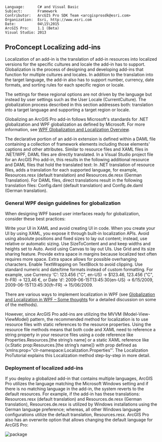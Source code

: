 ```
Language:      C# and Visual Basic
Subject:       Framework
Contributor:   ArcGIS Pro SDK Team <arcgisprosdk@esri.com>
Organization:  Esri, http://www.esri.com
Date:          04\15\2015
ArcGIS Pro:    1.1 (Beta)
Visual Studio: 2013
```

## ProConcept Localizing add-ins

Localization of an add-in is the translation of add-in resources into localized versions for the specific cultures and locale the add-in has to support.  Globalization is the process of designing and developing add-ins that function for multiple cultures and locales. In addition to the translation into the target language, the add-in also has to support number, currency, date formats, and sorting rules for each specific region or locale. 

The settings for these regional options are not driven by the language but instead by user settings such as the User Locale (CurrentCulture). The globalization process described in this section addresses both: translation into a target language and supporting a target region or locale.

Globalizing an ArcGIS Pro add-in follows Microsoft's standards for .NET globalization and WPF globalization as defined by Microsoft. For more information, see [WPF Globalization and Localization Overview][1].

The declarative portion of an add-in extension is defined within a DAML file containing a collection of framework elements including those elements' captions and other attributes. Similar to resource files and XAML files in .NET/WPF, DAML files are directly translated. In a Visual Studio project file for an ArcGIS Pro add-in, this results in the following additional resource and DAML files that hold the translated text:
In .NET translation of resource files, adds a translation for each supported language, for example, Resources.resx (default translation) and Resources.de.resx (German Translation). For DAML files, direct translations result in the following translation files: Config.daml (default translation) and Config.de.daml (German translation).

### General WPF design guidelines for globalization

When designing WPF based user interfaces ready for globalization, consider these best practices:

Write your UI in XAML and avoid creating UI in code. When you create your UI by using XAML, you expose it through built-in localization APIs. Avoid using absolute positions and fixed sizes to lay out content; instead, use relative or automatic sizing. Use SizeToContent and and keep widths and heights set to Auto. Avoid using Canvas to lay out UIs. Use Grid and its size sharing feature. Provide extra space in margins because localized text often requires more space. Extra space allows for possible overhanging characters. Enable TextWrapping on TextBlock to avoid clipping. Use standard numeric and date/time formats instead of custom formatting. For example, use Currency ‘C’: 123.456 ("C", en-US) -> $123.46, 123.456 ("C", fr-FR) -> 123,46 €, or Date ‘d’: 2009-06-15T13:45:30(en-US) -> 6/15/2009, 2009-06-15T13:45:30(fr-FR) -> 15/06/2009.

There are various ways to implement localization in WPF (see [Globalization and Localization in WPF – Some thoughts][2] for a detailed discussion on some of the methods). 

However, since ArcGIS Pro add-ins are utilizing the MVVM (Model-View-ViewModel) pattern, the recommended method for localization is to use resource files with static references to the resource properties. Using the resource file methods means that both code and XAML need to reference a string property in your resource files using a code reference like Properties.Resources.[the string’s name] or a static XAML reference like {x:Static prop:Resources.[the string’s name]} with prop defined as ‘xmlns:prop="clr-namespace:Localization.Properties"’. The Localization ProTutorial explains this Localization method step-by-step in more detail.

### Deployment of localized add-ins

If you deploy a globalized add-in that contains multiple languages, ArcGIS Pro utilizes the language matching the Microsoft Windows setting and if there is no matching language in the add-in, the system reverts to the default resources.  For example, if the add-in has these translations: Resources.resx (default translation) and Resources.de.resx (German translation), Resources.de.resx is utilized by Windows installations using the German language preference; whereas, all other Windows language configurations utilize the default translation, Resources.resx. ArcGIS Pro also has an overwrite option that allows changing the default language for ArcGIS Pro:

![package](images/Localization/ArcGISoptions.png)




  [1]: http://msdn.microsoft.com/en-us/library/ms788718(v=vs.110).aspx
  [2]: http://formatexception.com/2014/05/globalization-and-localization-in-wpf-some-thoughts/
